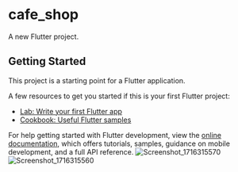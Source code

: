 # cafe_shop

A new Flutter project.

## Getting Started

This project is a starting point for a Flutter application.

A few resources to get you started if this is your first Flutter project:

- [Lab: Write your first Flutter app](https://docs.flutter.dev/get-started/codelab)
- [Cookbook: Useful Flutter samples](https://docs.flutter.dev/cookbook)

For help getting started with Flutter development, view the
[online documentation](https://docs.flutter.dev/), which offers tutorials,
samples, guidance on mobile development, and a full API reference.
![Screenshot_1716315570](https://github.com/sovanmakara3/coffe_shop/assets/149930323/25714b15-f273-42db-b6b8-d4974549f284)
![Screenshot_1716315560](https://github.com/sovanmakara3/coffe_shop/assets/149930323/e822d2e8-541c-4c15-abad-787700b04c4b)
